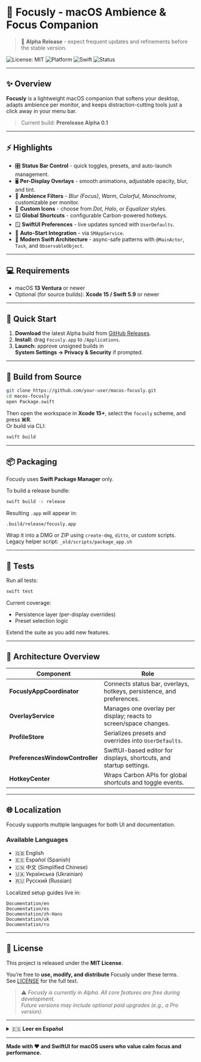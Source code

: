 # 🌙 Focusly - macOS Ambience & Focus Companion

> 🧪 **Alpha Release** - expect frequent updates and refinements before the stable version.

![License: MIT](https://img.shields.io/badge/License-MIT-green.svg)
![Platform](https://img.shields.io/badge/platform-macOS-blue)
![Swift](https://img.shields.io/badge/Swift-5.9-orange)
![Status](https://img.shields.io/badge/Stage-Alpha%200.1-yellow)

---

## ✨ Overview

**Focusly** is a lightweight macOS companion that softens your desktop, adapts ambience per monitor, and keeps distraction-cutting tools just a click away in your menu bar.

> Current build: **Prerelease Alpha 0.1**

---

## ⚡️ Highlights

- 🎛️ **Status Bar Control** - quick toggles, presets, and auto-launch management.  
- 🖥️ **Per-Display Overlays** - smooth animations, adjustable opacity, blur, and tint.  
- 🎨 **Ambience Filters** - *Blur (Focus)*, *Warm*, *Colorful*, *Monochrome*, customizable per monitor.  
- 🧭 **Custom Icons** - choose from *Dot*, *Halo*, or *Equalizer* styles.  
- ⌨️ **Global Shortcuts** - configurable Carbon-powered hotkeys.  
- 🪟 **SwiftUI Preferences** - live updates synced with `UserDefaults`.  
- 🚀 **Auto-Start Integration** - via `SMAppService`.  
- 🧩 **Modern Swift Architecture** - async-safe patterns with `@MainActor`, `Task`, and `ObservableObject`.

---

## 💻 Requirements

- macOS **13 Ventura** or newer  
- Optional (for source builds): **Xcode 15 / Swift 5.9** or newer

---

## 🚀 Quick Start

1. **Download** the latest Alpha build from [GitHub Releases](../../releases).  
2. **Install:** drag `Focusly.app` to `/Applications`.  
3. **Launch:** approve unsigned builds in  
   **System Settings → Privacy & Security** if prompted.

---

## 🧠 Build from Source

```bash
git clone https://github.com/your-user/macos-focusly.git
cd macos-focusly
open Package.swift
```

Then open the workspace in **Xcode 15+**, select the `focusly` scheme, and press **⌘R**.  
Or build via CLI:

```bash
swift build
```

---

## 📦 Packaging

Focusly uses **Swift Package Manager** only.

To build a release bundle:

```bash
swift build -c release
```

Resulting `.app` will appear in:

```
.build/release/focusly.app
```

Wrap it into a DMG or ZIP using `create-dmg`, `ditto`, or custom scripts.  
Legacy helper script: `_old/scripts/package_app.sh`

---

## 🧪 Tests

Run all tests:

```bash
swift test
```

Current coverage:
- Persistence layer (per-display overrides)
- Preset selection logic

Extend the suite as you add new features.

---

## 🧱 Architecture Overview

| Component | Role |
|------------|------|
| **FocuslyAppCoordinator** | Connects status bar, overlays, hotkeys, persistence, and preferences. |
| **OverlayService** | Manages one overlay per display; reacts to screen/space changes. |
| **ProfileStore** | Serializes presets and overrides into `UserDefaults`. |
| **PreferencesWindowController** | SwiftUI-based editor for displays, shortcuts, and startup settings. |
| **HotkeyCenter** | Wraps Carbon APIs for global shortcuts and toggle events. |

---

## 🌐 Localization

Focusly supports multiple languages for both UI and documentation.

### Available Languages
- 🇬🇧 English  
- 🇪🇸 Español (Spanish)  
- 🇨🇳 中文 (Simplified Chinese)  
- 🇺🇦 Українська (Ukrainian)  
- 🇷🇺 Русский (Russian)

Localized setup guides live in:
```
Documentation/en
Documentation/es
Documentation/zh-Hans
Documentation/uk
Documentation/ru
```

---

## 📜 License

This project is released under the **MIT License**.

You’re free to **use, modify, and distribute** Focusly under these terms.  
See [LICENSE](./LICENSE) for the full text.

> ⚠️ *Focusly is currently in Alpha. All core features are free during development.  
Future versions may include optional paid upgrades (e.g., a Pro version).*

---

<details>
<summary>🇪🇸 <b>Leer en Español</b></summary>

### 🌙 Descripción general

**Focusly** es un compañero ligero para macOS que suaviza tu escritorio, adapta el ambiente por monitor y mantiene los controles de enfoque accesibles desde la barra de menús.

> 🧪 Compilación actual: **Alpha 0.1**

### ⚡️ Destacados
- Control rápido en la barra de estado  
- Superposiciones por pantalla  
- Filtros de ambiente personalizables  
- Iconos ajustables  
- Atajos globales  
- Preferencias en tiempo real  
- Inicio automático  
- Arquitectura moderna con SwiftUI y `ObservableObject`

### 💻 Requisitos
- macOS 13 (Ventura) o posterior  
- Xcode 15 / Swift 5.9 (opcional para compilar)

### 🚀 Inicio rápido
1. Descarga la versión más reciente de `Focusly.app`.  
2. Mueve la app a `/Applications` y ábrela.  
3. Si macOS te avisa, apruébala en **Privacidad y seguridad**.

### 🧱 Arquitectura
| Componente | Descripción |
|-------------|-------------|
| `FocuslyAppCoordinator` | Conecta todos los servicios principales |
| `OverlayService` | Gestiona superposiciones por pantalla |
| `ProfileStore` | Guarda presets y configuraciones |
| `PreferencesWindowController` | Editor SwiftUI de opciones |
| `HotkeyCenter` | Gestiona atajos globales |

### 📜 Licencia
Bajo licencia **MIT**. Libre para uso, modificación y distribución.  

</details>

---

**Made with ❤️ and SwiftUI for macOS users who value calm focus and performance.**
